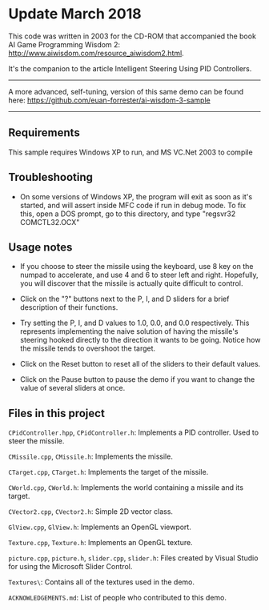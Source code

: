 # Update March 2018

This code was written in 2003 for the CD-ROM that accompanied the book AI Game Programming Wisdom 2: http://www.aiwisdom.com/resource_aiwisdom2.html. 

It's the companion to the article Intelligent Steering Using PID Controllers. 

---

A more advanced, self-tuning, version of this same demo can be found here: https://github.com/euan-forrester/ai-wisdom-3-sample

---

## Requirements

This sample requires Windows XP to run, and MS VC.Net 2003 to compile

## Troubleshooting

- On some versions of Windows XP, the program will exit as soon as it's started, and will assert inside MFC code if run in debug mode. To fix this, open a DOS prompt, go to this directory, and type "regsvr32 COMCTL32.OCX" 

## Usage notes

- If you choose to steer the missile using the keyboard, use 8 key on the numpad to accelerate, and use 4 and 6 to steer left and right. Hopefully, you will discover that the missile is actually quite difficult to control.

- Click on the "?" buttons next to the P, I, and D sliders for a brief description of their functions.

- Try setting the P, I, and D values to 1.0, 0.0, and 0.0 respectively. This represents implementing the naive solution of having the missile's steering hooked directly to the direction it wants to be going. Notice how the missile tends to overshoot the target.

- Click on the Reset button to reset all of the sliders to their default values.

- Click on the Pause button to pause the demo if you want to change the value of several sliders at once.

## Files in this project

`CPidController.hpp`, `CPidController.h`: Implements a PID controller. Used to steer the missile.

`CMissile.cpp`, `CMissile.h`: Implements the missile.

`CTarget.cpp`, `CTarget.h`: Implements the target of the missile.

`CWorld.cpp`, `CWorld.h`: Implements the world containing a missile and its target.

`CVector2.cpp`, `CVector2.h`: Simple 2D vector class.

`GlView.cpp`, `GlView.h`: Implements an OpenGL viewport.

`Texture.cpp`, `Texture.h`: Implements an OpenGL texture.   

`picture.cpp`, `picture.h`, `slider.cpp`, `slider.h`: Files created by Visual Studio for using the Microsoft Slider Control.

`Textures\`: Contains all of the textures used in the demo.

`ACKNOWLEDGEMENTS.md`: List of people who contributed to this demo.
